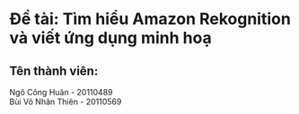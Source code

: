 # Đề tài: Tìm hiểu Amazon Rekognition và viết ứng dụng minh hoạ

<h2>Tên thành viên: </h2>
Ngô Công Huân - 20110489 <br>
Bùi Võ Nhân Thiên - 20110569
